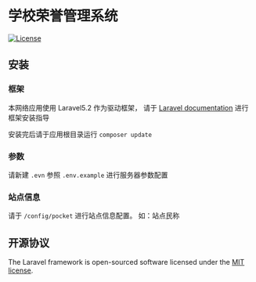 # 学校荣誉管理系统

[![License](https://poser.pugx.org/laravel/framework/license.svg)](https://packagist.org/packages/laravel/framework)

## 安装

### 框架
本网络应用使用 Laravel5.2 作为驱动框架， 请于 [Laravel documentation](https://laravel.com/docs/5.2) 进行框架安装指导

安装完后请于应用根目录运行 `composer update`

### 参数
请新建 `.evn` 参照 `.env.example` 进行服务器参数配置

### 站点信息
请于 `/config/pocket` 进行站点信息配置。 如：站点民称

## 开源协议

The Laravel framework is open-sourced software licensed under the [MIT license](http://opensource.org/licenses/MIT).
